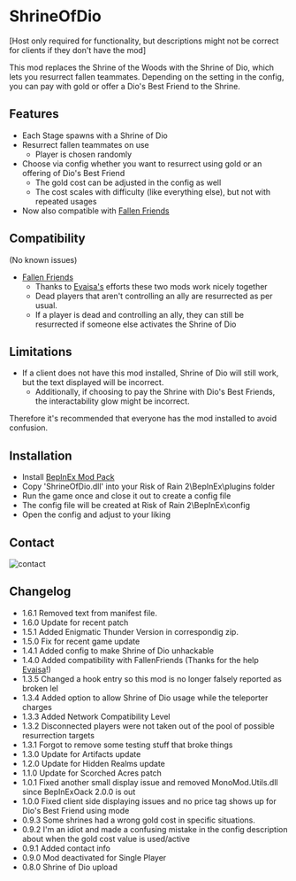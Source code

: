 
# ShrineOfDio

[Host only required for functionality, but descriptions might not be correct for clients if they don't have the mod]

This mod replaces the Shrine of the Woods with the Shrine of Dio, which lets you resurrect fallen teammates.
Depending on the setting in the config, you can pay with gold or offer a Dio's Best Friend to the Shrine.


## Features
- Each Stage spawns with a Shrine of Dio
- Resurrect fallen teammates on use
	- Player is chosen randomly
- Choose via config whether you want to resurrect using gold or an offering of Dio's Best Friend
	- The gold cost can be adjusted in the config as well
	- The cost scales with difficulty (like everything else), but not with repeated usages
- Now also compatible with [Fallen Friends](https://thunderstore.io/package/evGiac/FallenFriends/)

## Compatibility
(No known issues)

- [Fallen Friends](https://thunderstore.io/package/evGiac/FallenFriends/)
	- Thanks to [Evaisa's](https://thunderstore.io/package/evGiac/) efforts these two mods work nicely together
	- Dead players that aren't controlling an ally are resurrected as per usual. 
	- If a player is dead and controlling an ally, they can still be resurrected if someone else activates the Shrine of Dio

## Limitations
- If a client does not have this mod installed, Shrine of Dio will still work, but the text displayed will be incorrect. 
	- Additionally, if choosing to pay the Shrine with Dio's Best Friends, the interactability glow might be incorrect.

Therefore it's recommended that everyone has the mod installed to avoid confusion.

## Installation

- Install [BepInEx Mod Pack](https://thunderstore.io/package/bbepis/BepInExPack/)
- Copy 'ShrineOfDio.dll' into your Risk of Rain 2\BepInEx\plugins folder
- Run the game once and close it out to create a config file
- The config file will be created at Risk of Rain 2\BepInEx\config
- Open the config and adjust to your liking

## Contact
![contact](https://i.imgur.com/gPBrPrQ.png)


## Changelog
- 1.6.1 Removed text from manifest file.
- 1.6.0 Update for recent patch
- 1.5.1 Added Enigmatic Thunder Version in correspondig zip.
- 1.5.0 Fix for recent game update
- 1.4.1 Added config to make Shrine of Dio unhackable
- 1.4.0 Added compatibility with FallenFriends (Thanks for the help [Evaisa](https://thunderstore.io/package/evGiac/)!)
- 1.3.5 Changed a hook entry so this mod is no longer falsely reported as broken lel
- 1.3.4 Added option to allow Shrine of Dio usage while the teleporter charges
- 1.3.3 Added Network Compatibility Level
- 1.3.2 Disconnected players were not taken out of the pool of possible resurrection targets
- 1.3.1 Forgot to remove some testing stuff that broke things
- 1.3.0 Update for Artifacts update
- 1.2.0 Update for Hidden Realms update
- 1.1.0 Update for Scorched Acres patch
- 1.0.1 Fixed another small display issue and removed MonoMod.Utils.dll since BepInExOack 2.0.0 is out
- 1.0.0 Fixed client side displaying issues and no price tag shows up for Dio's Best Friend using mode
- 0.9.3 Some shrines had a wrong gold cost in specific situations.
- 0.9.2 I'm an idiot and made a confusing mistake in the config description about when the gold cost value is used/active
- 0.9.1 Added contact info
- 0.9.0 Mod deactivated for Single Player
- 0.8.0 Shrine of Dio upload
